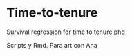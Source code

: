 Time-to-tenure
==============

Survival regression for time to tenure phd 

Scripts y Rmd. Para art con Ana
